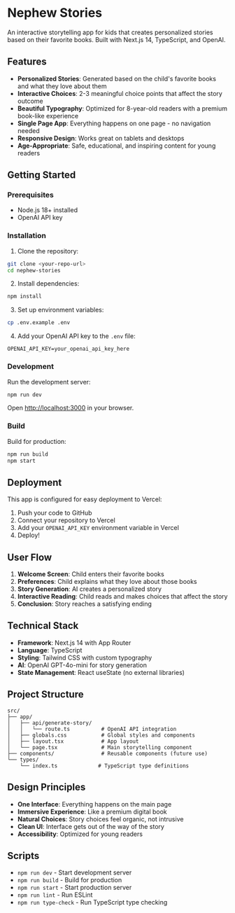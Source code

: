 # Nephew Stories

An interactive storytelling app for kids that creates personalized stories based on their favorite books. Built with Next.js 14, TypeScript, and OpenAI.

## Features

- **Personalized Stories**: Generated based on the child's favorite books and what they love about them
- **Interactive Choices**: 2-3 meaningful choice points that affect the story outcome
- **Beautiful Typography**: Optimized for 8-year-old readers with a premium book-like experience
- **Single Page App**: Everything happens on one page - no navigation needed
- **Responsive Design**: Works great on tablets and desktops
- **Age-Appropriate**: Safe, educational, and inspiring content for young readers

## Getting Started

### Prerequisites

- Node.js 18+ installed
- OpenAI API key

### Installation

1. Clone the repository:
```bash
git clone <your-repo-url>
cd nephew-stories
```

2. Install dependencies:
```bash
npm install
```

3. Set up environment variables:
```bash
cp .env.example .env
```

4. Add your OpenAI API key to the `.env` file:
```
OPENAI_API_KEY=your_openai_api_key_here
```

### Development

Run the development server:
```bash
npm run dev
```

Open [http://localhost:3000](http://localhost:3000) in your browser.

### Build

Build for production:
```bash
npm run build
npm start
```

## Deployment

This app is configured for easy deployment to Vercel:

1. Push your code to GitHub
2. Connect your repository to Vercel
3. Add your `OPENAI_API_KEY` environment variable in Vercel
4. Deploy!

## User Flow

1. **Welcome Screen**: Child enters their favorite books
2. **Preferences**: Child explains what they love about those books
3. **Story Generation**: AI creates a personalized story
4. **Interactive Reading**: Child reads and makes choices that affect the story
5. **Conclusion**: Story reaches a satisfying ending

## Technical Stack

- **Framework**: Next.js 14 with App Router
- **Language**: TypeScript
- **Styling**: Tailwind CSS with custom typography
- **AI**: OpenAI GPT-4o-mini for story generation
- **State Management**: React useState (no external libraries)

## Project Structure

```
src/
├── app/
│   ├── api/generate-story/
│   │   └── route.ts          # OpenAI API integration
│   ├── globals.css           # Global styles and components
│   ├── layout.tsx            # App layout
│   └── page.tsx              # Main storytelling component
├── components/               # Reusable components (future use)
└── types/
    └── index.ts             # TypeScript type definitions
```

## Design Principles

- **One Interface**: Everything happens on the main page
- **Immersive Experience**: Like a premium digital book
- **Natural Choices**: Story choices feel organic, not intrusive
- **Clean UI**: Interface gets out of the way of the story
- **Accessibility**: Optimized for young readers

## Scripts

- `npm run dev` - Start development server
- `npm run build` - Build for production
- `npm run start` - Start production server
- `npm run lint` - Run ESLint
- `npm run type-check` - Run TypeScript type checking
